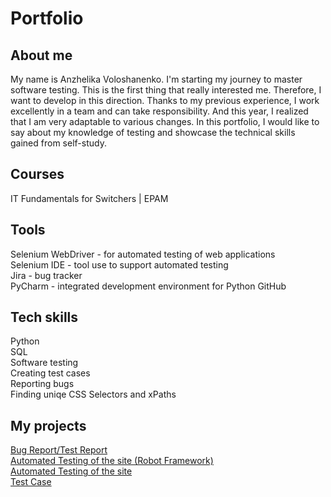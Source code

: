 # Portfolio
## About me
My name is Anzhelika Voloshanenko. I'm starting my journey to master software testing. This is the first thing that really interested me. Therefore, I want to develop in this direction. Thanks to my previous experience, I work excellently in a team and can take responsibility. And this year, I realized that I am very adaptable to various changes. In this portfolio, I would like to say about my knowledge of testing and showcase the technical skills gained from self-study.

## Courses
IT Fundamentals for Switchers | EPAM
## Tools
Selenium WebDriver - for automated testing of web applications  
Selenium IDE - tool use to support automated testing  
Jira - bug tracker    
PyCharm - integrated development environment for Python 
GitHub   
## Tech skills
Python   
SQL     
Software testing       
Creating test cases    
Reporting bugs   
Finding uniqe CSS Selectors and xPaths        

## My projects
[Bug Report/Test Report](https://drive.google.com/drive/folders/1DEzlV-uocaCQy9KsSfoxxhUKgY4_s7rN?usp=share_link)     
[Automated Testing of the site (Robot Framework)](https://github.com/avoloshanenko/test_robotframework )      
[Automated Testing of the site](https://github.com/avoloshanenko/challenge_portfolio_pati)      
[Test Case](https://drive.google.com/drive/folders/1TvjFFZo4a3m6U5v5z1tiKQmHq3eLJK8y?usp=share_link)      

